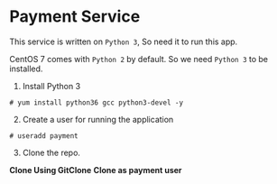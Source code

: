 # Payment Service 

This service is written on `Python 3`, So need it to run this app.

CentOS 7 comes with `Python 2` by default. So we need `Python 3` to be installed.

1. Install Python 3

```
# yum install python36 gcc python3-devel -y
```

2. Create a user for running the application 

```
# useradd payment
```

3. Clone the repo.

**Clone Using GitClone**
**Clone as payment user**